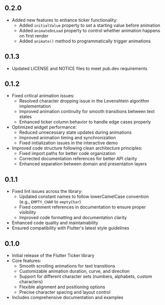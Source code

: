 ## 0.2.0

* Added new features to enhance ticker functionality:
  * Added `initialValue` property to set a starting value before animation
  * Added `animateOnLoad` property to control whether animation happens on first render
  * Added `animate()` method to programmatically trigger animations

## 0.1.3

* Updated LICENSE and NOTICE files to meet pub.dev requirements

## 0.1.2

* Fixed critical animation issues:
  * Resolved character dropping issue in the Levenshtein algorithm implementation
  * Improved animation continuity for smooth transitions between text states
  * Enhanced ticker column behavior to handle edge cases properly
* Optimized widget performance:
  * Reduced unnecessary state updates during animations
  * Improved animation timing and synchronization
  * Fixed initialization issues in the interactive demo
* Improved code structure following clean architecture principles:
  * Fixed import paths for better code organization
  * Corrected documentation references for better API clarity
  * Enhanced separation between domain and presentation layers

## 0.1.1

* Fixed lint issues across the library:
  * Updated constant names to follow lowerCamelCase convention (e.g., `EMPTY_CHAR` to `emptyChar`)
  * Fixed comment references in documentation to ensure proper visibility
  * Improved code formatting and documentation clarity
* Enhanced code quality and maintainability
* Ensured compatibility with Flutter's latest style guidelines

## 0.1.0

* Initial release of the Flutter Ticker library
* Core features:
  * Smooth scrolling animations for text transitions
  * Customizable animation duration, curve, and direction
  * Support for different character sets (numbers, alphabets, custom characters)
  * Flexible alignment and positioning options
  * Precise character spacing and layout control
* Includes comprehensive documentation and examples
